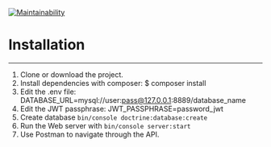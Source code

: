 [![Maintainability](https://api.codeclimate.com/v1/badges/df8cbc772601e9169865/maintainability)](https://codeclimate.com/github/LykaJ/api/maintainability)

# Installation #
***

1. Clone or download the project.
1. Install dependencies with composer:
  $ composer install
1. Edit the .env file:
  DATABASE_URL=mysql://user:pass@127.0.0.1:8889/database_name
1. Edit the JWT passphrase:
  JWT_PASSPHRASE=password_jwt
1. Create database `bin/console doctrine:database:create`
1. Run the Web server with `bin/console server:start`
1. Use Postman to navigate through the API.
